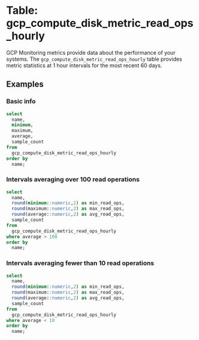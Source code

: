 # Table: gcp_compute_disk_metric_read_ops_hourly

GCP Monitoring metrics provide data about the performance of your systems. The `gcp_compute_disk_metric_read_ops_hourly` table provides metric statistics at 1 hour intervals for the most recent 60 days.

## Examples

### Basic info

```sql
select
  name,
  minimum,
  maximum,
  average,
  sample_count
from
  gcp_compute_disk_metric_read_ops_hourly
order by
  name;
```

### Intervals averaging over 100 read operations

```sql
select
  name,
  round(minimum::numeric,2) as min_read_ops,
  round(maximum::numeric,2) as max_read_ops,
  round(average::numeric,2) as avg_read_ops,
  sample_count
from
  gcp_compute_disk_metric_read_ops_hourly
where average > 100
order by
  name;
```

### Intervals averaging fewer than 10 read operations

```sql
select
  name,
  round(minimum::numeric,2) as min_read_ops,
  round(maximum::numeric,2) as max_read_ops,
  round(average::numeric,2) as avg_read_ops,
  sample_count
from
  gcp_compute_disk_metric_read_ops_hourly
where average < 10
order by
  name;
```
